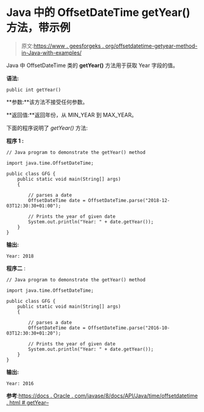 # Java 中的 OffsetDateTime getYear()方法，带示例

> 原文:[https://www . geesforgeks . org/offsetdatetime-getyear-method-in-Java-with-examples/](https://www.geeksforgeeks.org/offsetdatetime-getyear-method-in-java-with-examples/)

Java 中 OffsetDateTime 类的 **getYear()** 方法用于获取 Year 字段的值。

**语法:**

```
public int getYear()

```

**参数:**该方法不接受任何参数。

**返回值:**返回年份，从 MIN_YEAR 到 MAX_YEAR。

下面的程序说明了 *getYear()* 方法:

**程序 1 :**

```
// Java program to demonstrate the getYear() method

import java.time.OffsetDateTime;

public class GFG {
    public static void main(String[] args)
    {

        // parses a date
        OffsetDateTime date = OffsetDateTime.parse("2018-12-03T12:30:30+01:00");

        // Prints the year of given date
        System.out.println("Year: " + date.getYear());
    }
}
```

**输出:**

```
Year: 2018

```

**程序二** :

```
// Java program to demonstrate the getYear() method

import java.time.OffsetDateTime;

public class GFG {
    public static void main(String[] args)
    {

        // parses a date
        OffsetDateTime date = OffsetDateTime.parse("2016-10-03T12:30:30+01:20");

        // Prints the year of given date
        System.out.println("Year: " + date.getYear());
    }
}
```

**输出:**

```
Year: 2016

```

**参考**:[https://docs . Oracle . com/javase/8/docs/API/Java/time/offsetdatetime . html # getYear–](https://docs.oracle.com/javase/8/docs/api/java/time/OffsetDateTime.html#getYear--)